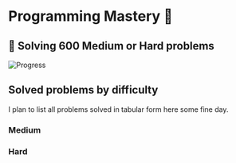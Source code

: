 # Programming Mastery :punch:

## :goal_net:  Solving 600 Medium or Hard problems 

![Progress](https://progress-bar.dev/59/?scale=600&title=InterviewGod&width=500&color=babaca&suffix=+problems+solved)

## Solved problems by difficulty
I plan to list all problems solved in tabular form here some fine day.

### Medium

### Hard

